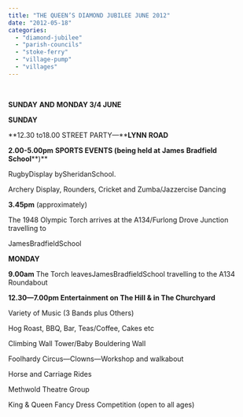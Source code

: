```yaml
---
title: "THE QUEEN’S DIAMOND JUBILEE JUNE 2012"
date: "2012-05-18"
categories: 
  - "diamond-jubilee"
  - "parish-councils"
  - "stoke-ferry"
  - "village-pump"
  - "villages"
---
```


 

**SUNDAY** **AND** **MONDAY 3/4 JUNE**

**SUNDAY**

**12.30 to18.00 STREET PARTY—****LYNN** **ROAD**

**2.00-5.00pm** **SPORTS EVENTS (being held at** **James** **Bradfield** **School****)**

RugbyDisplay bySheridanSchool.

Archery Display, Rounders, Cricket and Zumba/Jazzercise Dancing

**3.45pm** (approximately)

The 1948 Olympic Torch arrives at the A134/Furlong Drove Junction travelling to

JamesBradfieldSchool

**MONDAY**

**9.00am** The Torch leavesJamesBradfieldSchool travelling to the A134 Roundabout

**12.30—7.00pm Entertainment on The Hill & in The Churchyard**

Variety of Music (3 Bands plus Others)

Hog Roast, BBQ, Bar, Teas/Coffee, Cakes etc

Climbing Wall Tower/Baby Bouldering Wall

Foolhardy Circus—Clowns—Workshop and walkabout

Horse and Carriage Rides

Methwold Theatre Group

King & Queen Fancy Dress Competition (open to all ages)
